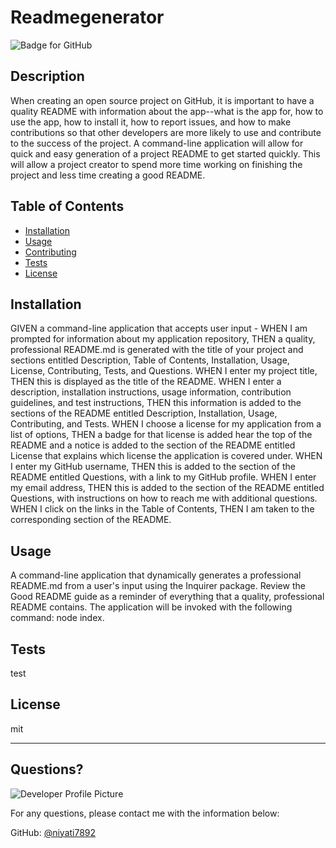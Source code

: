# Readmegenerator
![Badge for GitHub](https://img.shields.io/github/languages/top/niyati7892/Readme-genrrerator?style=flat&logo=appveyor) 
  
  
  ## Description 
  
  
  When creating an open source project on GitHub, it is important to have a quality README with information about the app--what is the app for, how to use the app, how to install it, how to report issues, and how to make contributions so that other developers are more likely to use and contribute to the success of the project. A command-line application will allow for quick and easy generation of a project README to get started quickly. This will allow a project creator to spend more time working on finishing the project and less time creating a good README.
  ## Table of Contents
  * [Installation](#installation)
  * [Usage](#usage)
  * [Contributing](#contributing)
  * [Tests](#tests)
  * [License](#license)
  
  ## Installation
  
  
  GIVEN a command-line application that accepts user input - WHEN I am prompted for information about my application repository, THEN a quality, professional README.md is generated with the title of your project and sections entitled Description, Table of Contents, Installation, Usage, License, Contributing, Tests, and Questions. WHEN I enter my project title, THEN this is displayed as the title of the README. WHEN I enter a description, installation instructions, usage information, contribution guidelines, and test instructions, THEN this information is added to the sections of the README entitled Description, Installation, Usage, Contributing, and Tests. WHEN I choose a license for my application from a list of options, THEN a badge for that license is added hear the top of the README and a notice is added to the section of the README entitled License that explains which license the application is covered under. WHEN I enter my GitHub username, THEN this is added to the section of the README entitled Questions, with a link to my GitHub profile. WHEN I enter my email address, THEN this is added to the section of the README entitled Questions, with instructions on how to reach me with additional questions. WHEN I click on the links in the Table of Contents, THEN I am taken to the corresponding section of the README.
  
  ## Usage 
   
  A command-line application that dynamically generates a professional README.md from a user's input using the Inquirer package. Review the Good README guide as a reminder of everything that a quality, professional README contains. The application will be invoked with the following command: node index.
  
  ## Tests
  
  
  test
  
  ## License
  
  mit
  
  ---
  
  ## Questions?
  
  ![Developer Profile Picture](https://avatars.githubusercontent.com/u/74009381?v=4) 
  
  For any questions, please contact me with the information below:
 
  GitHub: [@niyati7892](https://api.github.com/users/niyati7892)
  
